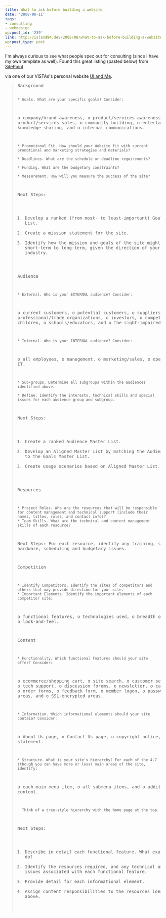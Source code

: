 ```yaml
---
title: What to ask before building a website
date: '2008-08-11'
tags:
- consulting
- webdesign
wp:post_id: '239'
link: http://island94.dev/2008/08/what-to-ask-before-building-a-website/
wp:post_type: post
---
```


<p>I'm always curious to see what people spec out for consulting (since I have my own template as well).  Found this great listing (pasted below) from <a href="http://www.sitepoint.com/article/site-planner">SitePoint</a>

</p><p>  via one of our VISTAs's personal website <a href="http://www.uiandme.com/ui_essays.html">UI and Me</a>.</p>
<blockquote><pre>
Background

    * Goals. What are your specific goals? Consider:
  o company/brand awareness,
  o product/services awareness,
  o product/services sales,
  o community building,
  o entertainment,
  o knowledge sharing, and
  o internal communications. 

    * Promotional Fit. How should your Website fit with current promotional and marketing strategies and materials?

    * Deadlines. What are the schedule or deadline requirements?

    * Funding. What are the budgetary constraints?

    * Measurement. How will you measure the success of the site? 

Next Steps:

   1. Develop a ranked (from most- to least-important) Goals Master List.
   2. Create a mission statement for the site.
   3. Identify how the mission and goals of the site might change from short-term to long-term, given the direction of your organization and industry. 

Audience

    * External. Who is your EXTERNAL audience? Consider:
  o current customers,
  o potential customers,
  o suppliers,
  o professional/trade organizations,
  o investors,
  o competitors,
  o children,
  o schools/educators, and
  o the sight-impaired. 

    * Internal. Who is your INTERNAL audience? Consider:
  o all employees,
  o management,
  o marketing/sales,
  o operations, and
  o IT. 

    * Sub-groups. Determine all subgroups within the audiences identified above.

    * Define. Identify the interests, technical skills and special issues for each audience group and subgroup. 

Next Steps:

   1. Create a ranked Audience Master List.
   2. Develop an Aligned Master List by matching the Audience Master List to the Goals Master List.
   3. Create usage scenarios based on Aligned Master List. 

Resources

    * Project Roles. Who are the resources that will be responsible for content management and technical support (include their names, titles, roles, and contact info)?
    * Team Skills. What are the technical and content management skills of each resource? 

Next Steps:
For each resource, identify any training, software, hardware, scheduling and budgetary issues.

Competition

    * Identify Competitors. Identify the sites of competitors and others that may provide direction for your site.
    * Important Elements. Identify the important elements of each competitor site:
  o functional features,
  o technologies used,
  o breadth of content and
  o look-and-feel.

Content

    * Functionality. Which functional features should your site offer? Consider:
  o ecommerce/shopping cart,
  o site search,
  o customer service/support,
  o tech support,
  o discussion forums,
  o newsletter,
  o catalog/information
  o order forms,
  o feedback form,
  o member logon,
  o password protected areas, and
  o SSL-encrypted areas. 

    * Information. Which informational elements should your site contain? Consider:
  o About Us page,
  o Contact Us page,
  o copyright notice, and
  o privacy statement. 

    * Structure. What is your site's hierarchy? For each of the 4-7 (though you can have more or less) main areas of the site, identify:
  o each main menu item,
  o all submenu items, and
  o additional content. 

      Think of a tree-style hierarchy with the home page at the top. 

Next Steps:

   1. Describe in detail each functional feature. What exactly will it do?
   2. Identify the resources required, and any technical and budgetary issues associated with each functional feature.
   3. Provide detail for each informational element.
   4. Assign content responsibilities to the resources identified above.
</pre>
</blockquote>
